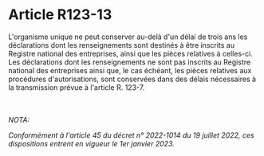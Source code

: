 # Article R123-13

<p>L'organisme unique ne peut conserver au-delà d'un délai de trois ans les déclarations dont les renseignements sont destinés à être inscrits au Registre national des entreprises, ainsi que les pièces relatives à celles-ci. Les déclarations dont les renseignements ne sont pas inscrits au Registre national des entreprises ainsi que, le cas échéant, les pièces relatives aux procédures d'autorisations, sont conservées dans des délais nécessaires à la transmission prévue à l'article R. 123-7.</p><br/><br/><i>NOTA:<p>Conformément à l'article 45 du décret n° 2022-1014 du 19 juillet 2022, ces dispositions entrent en vigueur le 1er janvier 2023.</p></i>